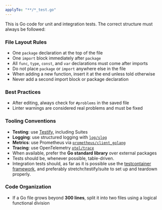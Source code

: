 ```yaml
---
applyTo: "**/*_test.go"
---
```


This is Go code for unit and integration tests. The correct structure must always be followed:

### File Layout Rules
- One `package` declaration at the top of the file
- One `import` block immediately after `package`
- All `func`, `type`, `const`, and `var` declarations must come after imports
- Do not place `package` or `import` anywhere else in the file
- When adding a new function, insert it at the end unless told otherwise
- Never add a second import block or package declaration

### Best Practices
- After editing, always check for `#problems` in the saved file
- Linter warnings are considered real problems and must be fixed

### Tooling Conventions
- **Testing**: use [Testify](https://github.com/stretchr/testify), including Suites
- **Logging**: use structured logging with [`log/slog`](https://pkg.go.dev/log/slog)
- **Metrics**: use Prometheus via [`prometheus/client_golang`](https://pkg.go.dev/github.com/prometheus/client_golang/prometheus)
- **Tracing**: use OpenTelemetry [`otel/trace`](https://pkg.go.dev/go.opentelemetry.io/otel/trace)
- When available, prefer the **Go standard library** over external packages
- Tests should be, whenever possible, table-driven.
- Integration tests should, as far as it is possible use the [testcontainer framework](https://golang.testcontainers.org/), and preferably stretchr/testify/suite to set up and teardown properly.

### Code Organization
- If a Go file grows beyond **300 lines**, split it into two files using a logical functional division
